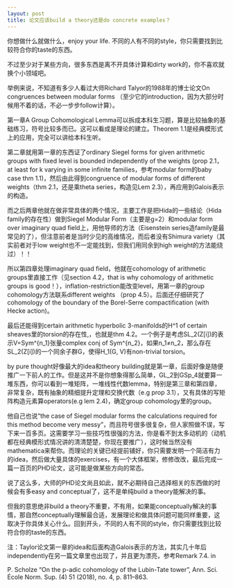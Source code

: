 ```yaml
---
layout: post
title: 论文应该build a theory还是do concrete examples？
---
```


你想做什么就做什么，enjoy your life. 不同的人有不同的style，你只需要找到比较符合你的taste的东西。

不过至少对于某些方向，很多东西是离不开具体计算和dirty work的，你不喜欢就换个小领域吧。

举例来说，不知道有多少人看过大师Richard Talyor的1988年的博士论文On congruences between modular forms （至少它的introduction，因为大部分时候用不着的话，不必一步步follow计算）。

第一章A Group Cohomological Lemma可以拆成本科生习题，算是比较抽象的基础练习，符号比较多而已。这可以看成是理论的建立。Theorem 1.1是经典模形式上的应用，完全可以讲给本科生听。

第二章就用第一章的东西证了ordinary Siegel forms for given arithmetic groups with fixed level is bounded independently of the weights (prop 2.1，at least for k varying in some infinite families，参考modular form的baby case thm 1.1)，然后由此得到congruence of modular forms of different weights（thm 2.1，还是乘theta series，构造见Lem 2.3），再应用到Galois表示的构造。

而之后两章他就在做非常具体的两个情况，主要工作是把Hida的一些结论（Hida family的存在性）做到Siegel Modular Form（主要是g=2）和modular form over imaginary quad field上，用他导师的方法（Eisenstein series造family是最常见的了），但注意前者是当时少见的高维情况，而后者没有Shimura variety（其实前者对于low weight也不一定能找到，但我们用同余到high weight的方法能绕过）！！

所以第四章处理imaginary quad field，他就在cohomology of arithmetic groups里直接工作（见section 4.2，that is why cohomology of arithmetic groups is good！），inflation-restriction能改变level，用第一章的group cohomology方法联系different weights （prop 4.5）。后面还仔细研究了cohomology of the boundary of the Borel-Serre compactification (with Hecke action)。

最后还能得到certain arithmetic hyperbolic 3-manifolds的H^1 of certain sheaves里的torsion的存在性,，也就是thm 4.2。一个例子是考虑SL_2(Z[i])的表示V=Sym^{n_1}张量complex conj of Sym^{n_2}，如果n_1≠n_2，那么存在SL_2(Z[i])的一个同余子群G，使得H_1(G, V)有non-trivial torsion。

by pure thought好像最大的idea和theory building就是第一章，后面好像是随便推广一下前人的工作。但是这并不是你想象得那么简单，GL_2到GSp_4就要算一堆东西，你可以看到一堆矩阵，一堆线性代数lemma，特别是第三章和第四章，非常复杂，既有抽象的精细提升定理和交换代数（e.g prop 3.1），又有具体的写矩阵构造元素算operators(e.g lem 2.4)，确定group cohomology里的group。

他自己也说“the case of Siegel modular forms the calculations required for this method become very messy”，而且符号很多很复杂，但人家照做不误，写下来一百多页。这需要学习一些技巧性很强的方法，你是看不到太多动机的（动机都在经典模形式情况讲的清清楚楚，你现在要推广），这时候当然没有mathematica来帮你。而理论的关键已经提前铺好，你只需要发明一个简洁有力的idea，然后做大量具体的exercises，有一个大体框架，修修改改，最后完成一篇一百页的PHD论文，这可能是做某些方向的常态。

说了这么多，大师的PHD论文尚且如此，就不必期待自己选择相关的东西做的时候会有多easy and conceptual了，这不是单纯build a theory能解决的事。

但我的意思绝非build a theory不重要，不有用，如果能conceptually解决的事情，那自然conceptually理解最合适，发展理论和做具体问题可能同样重要，这取决于你具体关心什么。回到开头，不同的人有不同的style，你只需要找到比较符合你的taste的东西。



注：Taylor论文第一章的idea和后面构造Galois表示的方法，其实几十年后independently在另一篇文章里也出现了，并且更为漂亮，参考Remark 7.4. in

P. Scholze “On the p-adic cohomology of the Lubin-Tate tower”, Ann. Sci. École Norm. Sup. (4) 51 (2018), no. 4, p. 811–863.
